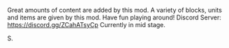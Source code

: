 Great amounts of content are added by this mod.
A variety of blocks, units and items are given by this mod.
Have fun playing around!
Discord Server: https://discord.gg/ZCahATsyCp
Currently in mid stage.







S.
